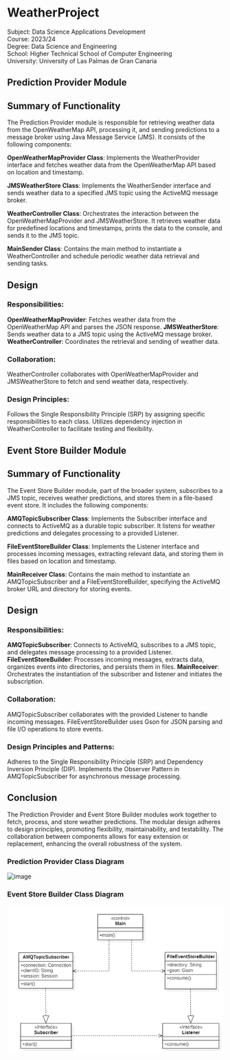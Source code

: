 # WeatherProject  
Subject: Data Science Applications Development  
Course: 2023/24  
Degree: Data Science and Engineering  
School: Higher Technical School of Computer Engineering  
University: University of Las Palmas de Gran Canaria  

## __Prediction Provider Module__
## Summary of Functionality
The Prediction Provider module is responsible for retrieving weather data from the OpenWeatherMap API, processing it, and sending predictions to a message broker using Java Message Service (JMS). It consists of the following components:

**OpenWeatherMapProvider Class**: Implements the WeatherProvider interface and fetches weather data from the OpenWeatherMap API based on location and timestamp.

**JMSWeatherStore Class**: Implements the WeatherSender interface and sends weather data to a specified JMS topic using the ActiveMQ message broker.

**WeatherController Class**: Orchestrates the interaction between the OpenWeatherMapProvider and JMSWeatherStore. It retrieves weather data for predefined locations and timestamps, prints the data to the console, and sends it to the JMS topic.

**MainSender Class**: Contains the main method to instantiate a WeatherController and schedule periodic weather data retrieval and sending tasks.

## Design
### Responsibilities:

**OpenWeatherMapProvider**: Fetches weather data from the OpenWeatherMap API and parses the JSON response.
**JMSWeatherStore**: Sends weather data to a JMS topic using the ActiveMQ message broker.
**WeatherController**: Coordinates the retrieval and sending of weather data.

### Collaboration:

WeatherController collaborates with OpenWeatherMapProvider and JMSWeatherStore to fetch and send weather data, respectively.

### Design Principles:

Follows the Single Responsibility Principle (SRP) by assigning specific responsibilities to each class.
Utilizes dependency injection in WeatherController to facilitate testing and flexibility.


## __Event Store Builder Module__

## Summary of Functionality
The Event Store Builder module, part of the broader system, subscribes to a JMS topic, receives weather predictions, and stores them in a file-based event store. It includes the following components:

**AMQTopicSubscriber Class**: Implements the Subscriber interface and connects to ActiveMQ as a durable topic subscriber. It listens for weather predictions and delegates processing to a provided Listener.

**FileEventStoreBuilder Class**: Implements the Listener interface and processes incoming messages, extracting relevant data, and storing them in files based on location and timestamp.

**MainReceiver Class**: Contains the main method to instantiate an AMQTopicSubscriber and a FileEventStoreBuilder, specifying the ActiveMQ broker URL and directory for storing events.

## Design
### Responsibilities:

**AMQTopicSubscriber**: Connects to ActiveMQ, subscribes to a JMS topic, and delegates message processing to a provided Listener.
**FileEventStoreBuilder**: Processes incoming messages, extracts data, organizes events into directories, and persists them in files.
**MainReceiver**: Orchestrates the instantiation of the subscriber and listener and initiates the subscription.

### Collaboration:

AMQTopicSubscriber collaborates with the provided Listener to handle incoming messages.
FileEventStoreBuilder uses Gson for JSON parsing and file I/O operations to store events.

### Design Principles and Patterns:

Adheres to the Single Responsibility Principle (SRP) and Dependency Inversion Principle (DIP).
Implements the Observer Pattern in AMQTopicSubscriber for asynchronous message processing.

## Conclusion
The Prediction Provider and Event Store Builder modules work together to fetch, process, and store weather predictions. The modular design adheres to design principles, promoting flexibility, maintainability, and testability. The collaboration between components allows for easy extension or replacement, enhancing the overall robustness of the system.
  
### Prediction Provider Class Diagram
![image](https://github.com/Viblancoda/WeatherProject/assets/145458834/ea654b28-16a4-4c89-8685-e422e1411626)

### Event Store Builder Class Diagram
![img_1.png](img_1.png)